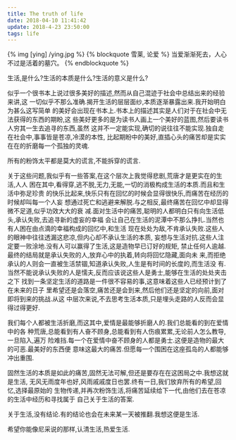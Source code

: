 ```yaml
---
title: The truth of life
date: 2018-04-10 11:41:42
update: 2018-4-23 23:50:00
tags: life
---
```

{% img [ying] /ying.jpg %}
{% blockquote 雪莱, 论爱 %}
当爱渐渐死去，人心不过是活着的墓穴。
{% endblockquote %}
	
生活,是什么?生活的本质是什么?生活的意义是什么?

似乎一个很书本上说过很多美好的描述,然而从自己混迹于社会中总结出来的经验来讲,这
一切似乎不那么准确.揭开生活的层层面纱,本质逐渐暴露出来.我开始明白为甚么这写简单
的美好会出现在书本上.书本上的描述其实是人们对于在社会中无法获得的东西的期盼,这
些美好更多的是为读书人画上一个美好的蓝图,然后要读书人穷其一生去追寻的东西,虽然
这并不一定能实现,确切的说往往不能实现.独自走在社会中,事事皆是苍凉,冷漠的本性,
比起期盼中的美好,直插心头的痛苦却是实实在在的折磨每一个孤独的灵魂.

所有的粉饰太平都是莫大的谎言,不能拆穿的谎言.

关于这些问题,我似乎有一些答案,在这个层次上我觉得悲剧,荒唐才是更实在的生活,人人
困在其中,看得穿,逃不脱,无力,无能,一切的消极构成生活的本质.而且和生活中弥足珍贵
的快乐比起来,快乐只有在回忆的时候会显得很快乐,而痛苦在经历的时候却叫每一个人妄
想通过死亡和逃避来解脱.与之相反,最终痛苦在回忆中却显得微不足道,似乎功效大大的衰
减.面对生活中的痛苦,聪明的人都明白只有向生活低头,承认失败,去追寻新的虚妄的幸福
会让自己在生活的泥潭中不那么挣扎.当然也有人困在由点滴的幸福构成的回忆中,和生活
现在处处为敌,不肯承认失败.这些人的眼神中往往透漏这悲凉,但内心却不承认生活的本质,
妄想与生活对抗.这些人注定要一败涂地.没有人可以赢得了生活,这是造物早已订好的规矩,
禁止任何人逾越.最终的结局就是承认失败的人,放弃心中的执着,转向将回忆隐藏,面向未
来,而拒绝承认的人则会一直被生活禁锢,知道承认失败,人生是有时间的长度的,而生活没
有.当然不能说承认失败的人是懦夫,反而应该说这些人是勇士,能够在生活的处处夹击之下
找到一条坚定生活的道路是一件很不容易的事,这意味着这些人已经预计到了在未来的日子
里希望还是会落空,痛苦还是会到来,然后他们还是坚定的向前,面对即将到来的挑战.从这
中层次来说,不去思考生活本质,只是埋头走路的人反而会显得过得更好.

我们每个人都被生活折磨,而这其中,爱情是最能够折磨人的.我们总能看的到在爱情中的各
种荒唐,总能看到有人奋不顾身,总能看到有人伤痕累累,无论前人怎么教导,一旦陷入,遍万
险难挡.每一个在爱情中奋不顾身的人都是勇士.这便是造物的最大的可恶.最美好的东西便
意味这最大的痛苦.但愿每一个围困在这座孤岛的人都能够冲出重围.

固然生活的本质是如此的痛苦,固然无法可解,但还是要存在在这困局之中.我想这就是生活,
无风无雨度年也好,风雨戚戚度日也罢.终有一日,我们放弃所有的希望,回忆,选择最原始的
生物传递,并再次粉饰生活,将痛苦延续给下一代,由他们去在苍凉的生活中经历和寻找属于
自己关于生活的答案.

关于生活,没有结论.有的结论也会在未来某一天被推翻.我想这便是生活.

希望你能像尼采说的那样,认清生活,热爱生活.
